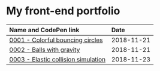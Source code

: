 # My front-end portfolio

|Name and CodePen link|Date|
|:---|:---|
|[0001 - Colorful bouncing circles](https://codepen.io/tianxinxie/pen/xQpamX)|2018-11-21|
|[0002 - Balls with gravity](https://codepen.io/tianxinxie/pen/xQpeWd)|2018-11-21|
|[0003 - Elastic collision simulation](https://codepen.io/tianxinxie/pen/jQzjRZ)|2018-11-23|